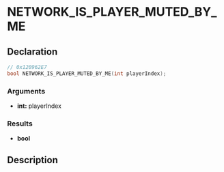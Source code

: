 # NETWORK_IS_PLAYER_MUTED_BY_ME

## Declaration
```cpp
// 0x120962E7
bool NETWORK_IS_PLAYER_MUTED_BY_ME(int playerIndex);
```

### Arguments
- **int:** playerIndex

### Results
- **bool**

## Description
